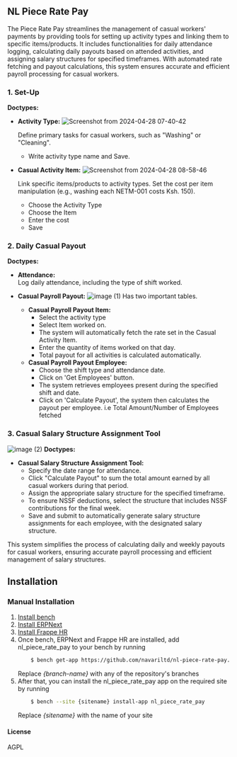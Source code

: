 ## NL Piece Rate Pay

The Piece Rate Pay streamlines the management of casual workers' payments by providing tools for setting up activity types and linking them to specific items/products. It includes functionalities for daily attendance logging, calculating daily payouts based on attended activities, and assigning salary structures for specified timeframes. With automated rate fetching and payout calculations, this system ensures accurate and efficient payroll processing for casual workers.
### 1. Set-Up

**Doctypes:**

-   **Activity Type:**
        ![Screenshot from 2024-04-28 07-40-42](https://github.com/navariltd/navari_csf_ke/assets/60258622/7e9a53c0-347c-452f-87bd-546934a455a1)

    Define primary tasks for casual workers, such as "Washing" or "Cleaning".
    -   Write activity type name and Save.
-   **Casual Activity Item:**
         ![Screenshot from 2024-04-28 08-58-46](https://github.com/navariltd/navari_csf_ke/assets/60258622/36ca612f-1e12-4f22-bd81-45a732d9665e)

      Link specific items/products to activity types. Set the cost per item manipulation (e.g., washing each NETM-001 costs Ksh. 150).<br/>


    - Choose the Activity Type
    -    Choose the Item
    -    Enter the cost
    -    Save
      
### 2. Daily Casual Payout

**Doctypes:**

-   **Attendance:**  
    Log daily attendance, including the type of shift worked.
    
-   **Casual Payroll Payout:**
![image (1)](https://github.com/navariltd/navari_csf_ke/assets/60258622/ed9bbeea-997e-41af-a462-48e3e2d87239)
    Has two important tables.
    
    -   **Casual Payroll Payout Item:**
        -   Select the activity type
        -   Select Item worked on.
        -   The system will automatically fetch the rate set in the Casual Activity Item.
        -   Enter the quantity of items worked on that day.
        -   Total payout for all activities is calculated automatically.
    -   **Casual Payroll Payout Employee:**
        -   Choose the shift type and attendance date.
        -   Click on 'Get Employees' button.
        -   The system retrieves employees present during the specified shift and date.
        -   Click on 'Calculate Payout', the system then calculates the payout per employee. i.e Total Amount/Number of Employees fetched

### 3. Casual Salary Structure Assignment Tool


![image (2)](https://github.com/navariltd/navari_csf_ke/assets/60258622/7fa5d17e-1ca2-475d-937c-c5580637c9cc)
**Doctypes:**

-   **Casual Salary Structure Assignment Tool:**
    -   Specify the date range for attendance.
    -   Click "Calculate Payout" to sum the total amount earned by all casual workers during that period.
    -   Assign the appropriate salary structure for the specified timeframe.
    -   To ensure NSSF deductions, select the structure that includes NSSF contributions for the final week.
    -   Save and submit to automatically generate salary structure assignments for each employee, with the designated salary structure.

This system simplifies the process of calculating daily and weekly payouts for casual workers, ensuring accurate payroll processing and efficient management of salary structures.

## Installation
### Manual Installation
1. [Install bench](https://github.com/frappe/bench)
2. [Install ERPNext](https://github.com/frappe/erpnext#installation)
3. [Install Frappe HR](https://github.com/frappe/hrms)
4. Once bench, ERPNext and Frappe HR are installed, add nl_piece_rate_pay to your bench by running
    ```sh
        $ bench get-app https://github.com/navariltd/nl-piece-rate-pay.git
    ```
    Replace <i>{branch-name}</i> with any of the repository's branches
5. After that, you can install the nl_piece_rate_pay app on the required site by running 
    ```sh
        $ bench --site {sitename} install-app nl_piece_rate_pay
    ```
    Replace <i>{sitename}</i> with the name of your site
#### License

AGPL
